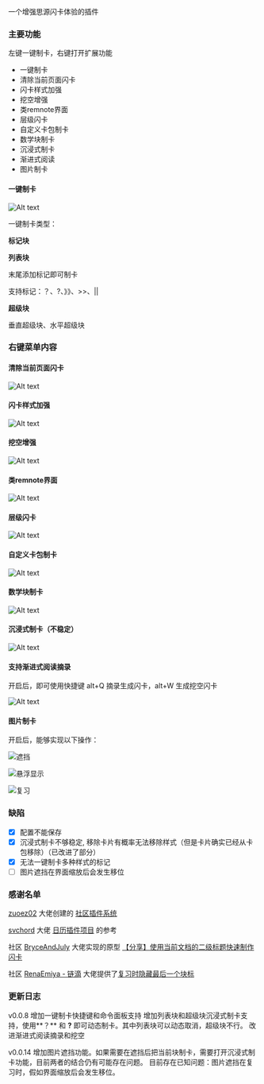 一个增强思源闪卡体验的插件

### 主要功能

左键一键制卡，右键打开扩展功能

* 一键制卡
* 清除当前页面闪卡
* 闪卡样式加强
* 挖空增强
* 类remnote界面
* 层级闪卡
* 自定义卡包制卡
* 数学块制卡
* 沉浸式制卡
* 渐进式阅读
* 图片制卡

#### 一键制卡
![Alt text](img/%E4%B8%80%E9%94%AE%E5%88%B6%E5%8D%A1.gif)

一键制卡类型：

**标记块**

**列表块**

末尾添加标记即可制卡

支持标记：？、?、》》、>>、||

**超级块**

垂直超级块、水平超级块


### 右键菜单内容

#### 清除当前页面闪卡
![Alt text](img/%E4%B8%80%E9%94%AE%E6%B8%85%E9%99%A4.gif)

#### 闪卡样式加强
![Alt text](img/%E9%97%AA%E5%8D%A1%E6%A0%B7%E5%BC%8F%E5%A2%9E%E5%BC%BA.gif)

#### 挖空增强
![Alt text](img/%E6%8C%96%E7%A9%BA%E5%A2%9E%E5%BC%BA.gif)

#### 类remnote界面
![Alt text](img/%E7%B1%BBremnote%E7%95%8C%E9%9D%A2.gif)

#### 层级闪卡
![Alt text](img/%E5%B1%82%E7%BA%A7%E9%97%AA%E5%8D%A1.gif)

#### 自定义卡包制卡
![Alt text](img/%E8%87%AA%E5%AE%9A%E4%B9%89%E5%8D%A1%E5%8C%85%E5%88%B6%E5%8D%A1.gif)

#### 数学块制卡
![Alt text](img/%E6%95%B0%E5%AD%A6%E5%9D%97%E5%88%B6%E5%8D%A1.gif)

#### 沉浸式制卡（不稳定）
![Alt text](img/%E6%B2%89%E6%B5%B8%E5%BC%8F%E5%88%B6%E5%8D%A1.gif)

#### 支持渐进式阅读摘录

开启后，即可使用快捷键 alt+Q 摘录生成闪卡，alt+W 生成挖空闪卡

![Alt text](img/%E6%B8%90%E8%BF%9B%E5%BC%8F%E9%98%85%E8%AF%BB.gif)

#### 图片制卡

开启后，能够实现以下操作：

![遮挡](img/%E9%81%AE%E6%8C%A1.gif)

![悬浮显示](img/%E6%82%AC%E6%B5%AE%E6%98%BE%E7%A4%BA.gif)

![复习](img/%E5%A4%8D%E4%B9%A0.gif)

### 缺陷
* [x] 配置不能保存
* [x] 沉浸式制卡不够稳定, 移除卡片有概率无法移除样式（但是卡片确实已经从卡包移除）（已改进了部分）
* [x] 无法一键制卡多种样式的标记
* [ ] 图片遮挡在界面缩放后会发生移位

### 感谢名单
[zuoez02](https://github.com/zuoez02) 大佬创建的 [社区插件系统](https://github.com/zuoez02/siyuan-plugin-system)

[svchord](https://github.com/svchord) 大佬 [日历插件项目](https://github.com/svchord/siyuan-arco-calendar) 的参考

社区 [BryceAndJuly](https://ld246.com/member/BryceAndJuly) 大佬实现的原型 [【分享】使用当前文档的二级标题快速制作闪卡](https://ld246.com/article/1674135504898)

社区 [RenaEmiya - 链滴](https://ld246.com/member/RenaEmiya) 大佬提供了[复习时隐藏最后一个块标](https://ld246.com/article/1680862515960/comment/1680866557430#comments)

### 更新日志
v0.0.8
增加一键制卡快捷键和命令面板支持
增加列表块和超级块沉浸式制卡支持，使用**？** 和 **?** 即可动态制卡。其中列表块可以动态取消，超级块不行。
改进渐进式阅读摘录和挖空

v0.0.14
增加图片遮挡功能。如果需要在遮挡后把当前块制卡，需要打开沉浸式制卡功能，目前两者的结合仍有可能存在问题。
目前存在已知问题：图片遮挡在复习时，假如界面缩放后会发生移位。
